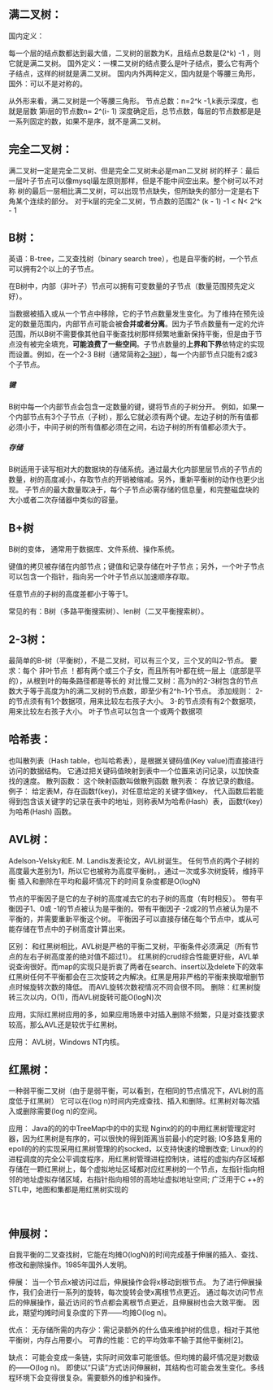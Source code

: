 ## 满二叉树：

国内定义：

每一个层的结点数都达到最大值，二叉树的层数为K，且结点总数是(2^k) -1 ，则它就是满二叉树。
国外定义：一棵二叉树的结点要么是叶子结点，要么它有两个子结点，这样的树就是满二叉树。
国内内外两种定义，国内就是个等腰三角形，国外：可以不是对称的。

从外形来看，满二叉树是一个等腰三角形。
节点总数：n=2^k  -1,k表示深度，也就是层数
第i层的节点数n= 2^(i- 1)
深度确定后，总节点数，每层的节点数都是是一系列固定的数，如果不是序，就不是满二叉树。



## 完全二叉树：

满二叉树一定是完全二叉树、但是完全二叉树未必是man二叉树
树的样子：最后一层叶子节点可以像mysql最左原则那样，但是不能中间空出来。整个树可以不对称
树的最后一层相比满二叉树，可以出现节点缺失，但所缺失的部分一定是右下角某个连续的部分。
对于k层的完全二叉树，节点数的范围2^ (k - 1) -1 < N< 2^k - 1



## B树：

英语：B-tree，二叉查找树（binary search tree），也是自平衡的树，一个节点可以拥有2个以上的子节点。



在B树中，内部（非叶子）节点可以拥有可变数量的子节点（数量范围预先定义好）。

当数据被插入或从一个节点中移除，它的子节点数量发生变化。为了维持在预先设定的数量范围内，内部节点可能会被**合并或者分离**。因为子节点数量有一定的允许范围，所以B树不需要像其他自平衡查找树那样频繁地重新保持平衡，但是由于节点没有被完全填充，**可能浪费了一些空间**。子节点数量的**上界和下界**依特定的实现而设置。例如，在一个2-3 B树（通常简称[2-3树](https://zh.wikipedia.org/wiki/2-3树)），每一个内部节点只能有2或3个子节点。 

  

##### 键

B树中每一个内部节点会包含一定数量的键，键将节点的子树分开。
例如，如果一个内部节点有3个子节点（子树），那么它就必须有两个键。左边子树的所有值都必须小于，中间子树的所有值都必须在之间，右边子树的所有值都必须大于。     





##### 存储

B树适用于读写相对大的数据块的存储系统。通过最大化内部里层节点的子节点的数量，树的高度减小，存取节点的开销被缩减。另外，重新平衡树的动作也更少出现。 子节点的最大数量取决于，每个子节点必需存储的信息量，和完整磁盘块的大小或者二次存储器中类似的容量。 



## B+树



B树的变体， 通常用于数据库、文件系统、操作系统。

键值的拷贝被存储在内部节点；键值和记录存储在叶子节点；另外，一个叶子节点可以包含一个指针，指向另一个叶子节点以加速顺序存取。 



任意节点的子树的高度差都小于等于1。

常见的有：B树（多路平衡搜索树）、len树（二叉平衡搜索树）。
         





##  2-3树：

最简单的B-树（平衡树），不是二叉树，可以有三个叉，三个叉的叫2-节点。
要求：每个 非叶节点 ！都有两个或三个子女，而且所有叶都在统一层上（底部是平的），从根到叶的每条路径都是等长的
对比慢二叉树：高为h的2-3树包含的节点数大于等于高度为h的满二叉树的节点数，即至少有2^h-1个节点。
添加规则：
2-的节点须有有1个数据项，用来比较左右孩子大小。
3-的节点须有有2个数据项，用来比较左右孩子大小。
叶子节点可以包含一个或两个数据项





## 哈希表：

也叫散列表（Hash table，也叫哈希表），是根据关键码值(Key value)而直接进行访问的数据结构。
它通过把关键码值映射到表中一个位置来访问记录，以加快查找的速度。
散列函数：
这个映射函数叫做散列函数
散列表：
存放记录的数组。
例子：
给定表M，存在函数f(key)，对任意给定的关键字值key，
代入函数后若能得到包含该关键字的记录在表中的地址，则称表M为哈希(Hash）表，
函数f(key)为哈希(Hash) 函数。





## AVL树：

Adelson-Velsky和E. M. Landis发表论文，AVL树诞生。
任何节点的两个子树的高度最大差别为1，所以它也被称为高度平衡树。，通过一次或多次树旋转，维持平衡
插入和删除在平均和最坏情况下的时间复杂度都是O(logN)

节点的平衡因子是它的左子树的高度减去它的右子树的高度（有时相反）。
带有平衡因子1、0或 -1的节点被认为是平衡的。带有平衡因子 -2或2的节点被认为是不平衡的，并需要重新平衡这个树。
平衡因子可以直接存储在每个节点中，或从可能存储在节点中的子树高度计算出来。

区别：
和红黑树相比，AVL树是严格的平衡二叉树，平衡条件必须满足（所有节点的左右子树高度差的绝对值不超过1）。
红黑树的crud综合性能更好些，AVL单说查询很好。而map的实现只是折衷了两者在search、insert以及delete下的效率
红黑树任何不平衡都会在三次旋转之内解决。红黑是用非严格的平衡来换取增删节点时候旋转次数的降低。
而AVL旋转次数视情况不同会很不同。
 删除：红黑树旋转三次以内，O(1)，而AVL树旋转可能O(logN)次

应用，实际红黑树应用的多，如果应用场景中对插入删除不频繁，只是对查找要求较高，那么AVL还是较优于红黑树。

应用：
 AVL树，Windows NT内核。





## 红黑树：

一种弱平衡二叉树（由于是弱平衡，可以看到，在相同的节点情况下，AVL树的高度低于红黑树）
它可以在(log n)时间内完成查找、插入和删除。红黑树对每次插入或删除需要(log n)的空间。

应用：
Java的的的中TreeMap中的中的实现
Nginx的的的中用红黑树管理定时器，因为红黑树是有序的，可以很快的得到距离当前最小的定时器;
IO多路复用的epoll的的的实现采用红黑树管理的的socked，以支持快速的增删改查;
Linux的的进程调度的完全公平调度程序，用红黑树管理进程控制块，进程的虚拟内存区域都存储在一颗红黑树上，每个虚拟地址区域都对应红黑树的一个节点，左指针指向相邻的地址虚拟存储区域，右指针指向相邻的高地址虚拟地址空间;
广泛用于C ++的STL中，地图和集都是用红黑树实现的

​    

## 伸展树：

自我平衡的二叉查找树，它能在均摊O(logN)的时间完成基于伸展的插入、查找、修改和删除操作。1985年国外人发明。



伸展：
当一个节点x被访问过后，伸展操作会将x移动到根节点。
为了进行伸展操作，我们会进行一系列的旋转，每次旋转会使x离根节点更近。
通过每次访问节点后的伸展操作，最近访问的节点都会离根节点更近，且伸展树也会大致平衡。
因此，期望均摊时间复杂度的下界——均摊O(log n)。



 优点：
无存储所需的内存少：需记录额外的什么值来维护树的信息，相对于其他平衡树，内存占用要小。
可靠的性能：它的平均效率不输于其他平衡树[2]。



缺点：
可能会变成一条链，实际时间效率可能很低。但均摊的最坏情况是对数级的——O(log n)。
即使以“只读”方式访问伸展树，其结构也可能会发生变化。多线程环境下会变得很复杂。需要额外的维护和操作。

​    




